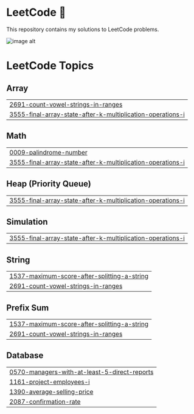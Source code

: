 # LeetCode 🚀
This repository contains my solutions to LeetCode problems.

![image alt](https://assets.leetcode.com/static_assets/others/lc_thanksgiving_meta.png)

<!---LeetCode Topics Start-->
# LeetCode Topics
## Array
|  |
| ------- |
| [2691-count-vowel-strings-in-ranges](https://github.com/neamagamal/ProblemSolving-LeetCode/tree/master/2691-count-vowel-strings-in-ranges) |
| [3555-final-array-state-after-k-multiplication-operations-i](https://github.com/neamagamal/ProblemSolving-LeetCode/tree/master/3555-final-array-state-after-k-multiplication-operations-i) |
## Math
|  |
| ------- |
| [0009-palindrome-number](https://github.com/neamagamal/ProblemSolving-LeetCode/tree/master/0009-palindrome-number) |
| [3555-final-array-state-after-k-multiplication-operations-i](https://github.com/neamagamal/ProblemSolving-LeetCode/tree/master/3555-final-array-state-after-k-multiplication-operations-i) |
## Heap (Priority Queue)
|  |
| ------- |
| [3555-final-array-state-after-k-multiplication-operations-i](https://github.com/neamagamal/ProblemSolving-LeetCode/tree/master/3555-final-array-state-after-k-multiplication-operations-i) |
## Simulation
|  |
| ------- |
| [3555-final-array-state-after-k-multiplication-operations-i](https://github.com/neamagamal/ProblemSolving-LeetCode/tree/master/3555-final-array-state-after-k-multiplication-operations-i) |
## String
|  |
| ------- |
| [1537-maximum-score-after-splitting-a-string](https://github.com/neamagamal/ProblemSolving-LeetCode/tree/master/1537-maximum-score-after-splitting-a-string) |
| [2691-count-vowel-strings-in-ranges](https://github.com/neamagamal/ProblemSolving-LeetCode/tree/master/2691-count-vowel-strings-in-ranges) |
## Prefix Sum
|  |
| ------- |
| [1537-maximum-score-after-splitting-a-string](https://github.com/neamagamal/ProblemSolving-LeetCode/tree/master/1537-maximum-score-after-splitting-a-string) |
| [2691-count-vowel-strings-in-ranges](https://github.com/neamagamal/ProblemSolving-LeetCode/tree/master/2691-count-vowel-strings-in-ranges) |
## Database
|  |
| ------- |
| [0570-managers-with-at-least-5-direct-reports](https://github.com/neamagamal/ProblemSolving-LeetCode/tree/master/0570-managers-with-at-least-5-direct-reports) |
| [1161-project-employees-i](https://github.com/neamagamal/ProblemSolving-LeetCode/tree/master/1161-project-employees-i) |
| [1390-average-selling-price](https://github.com/neamagamal/ProblemSolving-LeetCode/tree/master/1390-average-selling-price) |
| [2087-confirmation-rate](https://github.com/neamagamal/ProblemSolving-LeetCode/tree/master/2087-confirmation-rate) |
<!---LeetCode Topics End-->